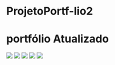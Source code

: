 # ProjetoPortf-lio2

<h1>portfólio Atualizado</h1>

<img src="https://user-images.githubusercontent.com/93503467/165438968-36c590d5-924f-4895-af96-b7ab0951c58c.png"/>
<img src="https://user-images.githubusercontent.com/93503467/165438976-d9a72647-cebb-44e2-930d-1f9be11bcc6a.png"/>
<img src="https://user-images.githubusercontent.com/93503467/165438971-078ddd3f-d3a0-4051-81f6-b1ffb7534611.png"/>
<img src="https://user-images.githubusercontent.com/93503467/165438974-bcc9298b-0f86-4c46-9304-ec36c6470300.png"/>
<img src="https://user-images.githubusercontent.com/93503467/165438977-f620b1a4-fdb5-49cc-b22f-8aea8e80c912.png"/>
